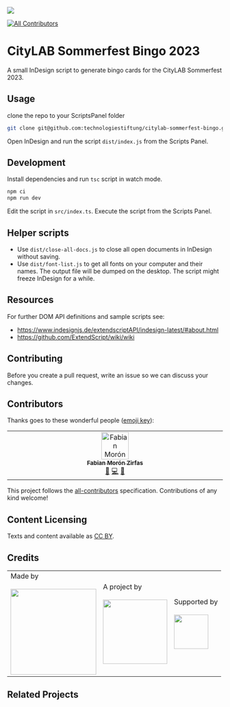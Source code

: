 ![](https://img.shields.io/badge/Built%20with%20%E2%9D%A4%EF%B8%8F-at%20Technologiestiftung%20Berlin-blue)

<!-- ALL-CONTRIBUTORS-BADGE:START - Do not remove or modify this section -->

[![All Contributors](https://img.shields.io/badge/all_contributors-1-orange.svg?style=flat-square)](#contributors-)

<!-- ALL-CONTRIBUTORS-BADGE:END -->

# CityLAB Sommerfest Bingo 2023

A small InDesign script to generate bingo cards for the CityLAB Sommerfest 2023.

## Usage

clone the repo to your ScriptsPanel folder

```bash
git clone git@github.com:technologiestiftung/citylab-sommerfest-bingo.git "~/Library/Preferences/Adobe InDesign/Version 18.0/en_US/Scripts/Scripts Panel/citylab-sommerfest-bingo"
```

Open InDesign and run the script `dist/index.js` from the Scripts Panel.

## Development

Install dependencies and run `tsc` script in watch mode.

```bash
npm ci
npm run dev
```

Edit the script in `src/index.ts`. Execute the script from the Scripts Panel.

## Helper scripts

- Use `dist/close-all-docs.js` to close all open documents in InDesign without saving.
- Use `dist/font-list.js` to get all fonts on your computer and their names. The output file will be dumped on the desktop. The script might freeze InDesign for a while.

## Resources

For further DOM API definitions and sample scripts see:

- https://www.indesignjs.de/extendscriptAPI/indesign-latest/#about.html
- https://github.com/ExtendScript/wiki/wiki

## Contributing

Before you create a pull request, write an issue so we can discuss your changes.

## Contributors

Thanks goes to these wonderful people ([emoji key](https://allcontributors.org/docs/en/emoji-key)):

<!-- ALL-CONTRIBUTORS-LIST:START - Do not remove or modify this section -->
<!-- prettier-ignore-start -->
<!-- markdownlint-disable -->
<table>
  <tbody>
    <tr>
      <td align="center" valign="top" width="14.28%"><a href="https://fabianmoronzirfas.me"><img src="https://avatars.githubusercontent.com/u/315106?v=4?s=64" width="64px;" alt="Fabian Morón Zirfas"/><br /><sub><b>Fabian Morón Zirfas</b></sub></a><br /><a href="#design-ff6347" title="Design">🎨</a> <a href="https://github.com/technologiestiftung/citylab-sommerfest-bingo/commits?author=ff6347" title="Code">💻</a> <a href="#ideas-ff6347" title="Ideas, Planning, & Feedback">🤔</a></td>
    </tr>
  </tbody>
</table>

<!-- markdownlint-restore -->
<!-- prettier-ignore-end -->

<!-- ALL-CONTRIBUTORS-LIST:END -->

This project follows the [all-contributors](https://github.com/all-contributors/all-contributors) specification. Contributions of any kind welcome!

## Content Licensing

Texts and content available as [CC BY](https://creativecommons.org/licenses/by/3.0/de/).

## Credits

<table>
  <tr>
    <td>
      Made by <a href="https://citylab-berlin.org/de/start/">
        <br />
        <br />
        <img width="200" src="https://citylab-berlin.org/wp-content/uploads/2021/05/citylab-logo.svg" />
      </a>
    </td>
    <td>
      A project by <a href="https://www.technologiestiftung-berlin.de/">
        <br />
        <br />
        <img width="150" src="https://citylab-berlin.org/wp-content/uploads/2021/05/tsb.svg" />
      </a>
    </td>
    <td>
      Supported by <a href="https://www.berlin.de/rbmskzl/">
        <br />
        <br />
        <img width="80" src="https://citylab-berlin.org/wp-content/uploads/2021/12/B_RBmin_Skzl_Logo_DE_V_PT_RGB-300x200.png" />
      </a>
    </td>
  </tr>
</table>

## Related Projects
